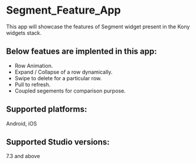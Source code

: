 # Segment_Feature_App
This app will showcase the features of Segment widget present in the Kony widgets stack.

Below featues are implented in this app:
------------------------------------------

* Row Animation.
* Expand / Collapse of a row dynamically.
* Swipe to delete for a particular row.
* Pull to refresh.
* Coupled segements for comparison purpose.


Supported platforms:
---------------------
Android, iOS 


Supported Studio versions:
---------------------------
7.3 and above